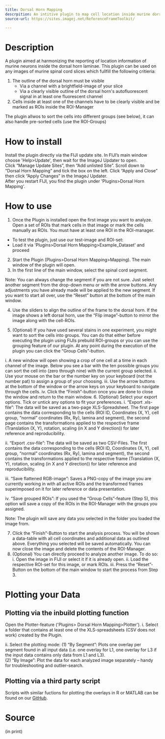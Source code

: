 ```yaml
---
title: Dorsal Horn Mapping
descrpition: An intitive plugin to map cell location inside murine dorsal horn laminae.
source-url: https://sites.imagej.net/ReferenceFrameToolkit/  

---
```


# Description
A plugin aimed at harmonizing the reporting of location information of murine neurons inside the dorsal horn laminae. This plugin can be used on any images of murine spinal cord slices which fullfill the following critieria:
1. The outline of the dorsal horn must be visible
   * Via a channel with a brightfield-image of your slice
   * Via a clearly visible outline of the dorsal horn's autofluorescent signal in at least one fluorescent channel
2. Cells inside at least one of the channels have to be clearly visible and be marked as ROIs inside the ROI-Manager

The plugin allwos to sort the cells into different groups (see below), it can also handle pre-sorted cells (use the ROI-Groups)

# How to install
Install the plugin directly via the FIJI update site. In FIJI’s main window choose 'Help>Update', then wait for the ImageJ Updater to open.  
Click “Manage Update Sites”, then “Add unlisted Site”. Scroll down to “Dorsal Horn Mapping” and tick the box on the left. Click “Apply and Close” then click “Apply Changes” in the ImageJ Updater.  
After you restart FIJI, you find the plugin under 'Plugins>Dorsal Horn Mapping'.

# How to use
1.	Once the Plugin is installed open the first image you want to analyze. Open a set of ROIs that mark cells in that image or mark the cells manually as ROIs. You must have at least one ROI in the ROI-manager.

  * To test the plugin, just use our test-image and ROI-set:
  * Load it via 'Plugins>Dorsal Horn Mapping>Example_Dataset' and proceed
2.	Start the Plugin (Plugins>Dorsal Horn Mapping>Mapping). The main window of the plugin will open.
3.	In the first line of the main window, select the spinal cord segment.

Note: You can always change the segment if you are not sure. Just select another segment from the drop-down menu or with the arrow buttons. Any adjustments you have already made will be applied to the new segment. If you want to start all over, use the “Reset” button at the bottom of the main window.

4.	Use the sliders to align the outline of the frame to the dorsal horn. If the image shows a left dorsal horn, use the “Flip image”-button to mirror the image along with the cell-ROIs.

5.	(Optional) If you have used several stains in one experiment, you might want to sort the cells into groups. You can do that either before executing the plugin using FIJIs prebuild ROI-groups or you can use the grouping feature of our plugin. At any point during the execution of the plugin you can click the “Group Cells”-button. 

  i.	A new window will open showing a crop of one cell at a time in each channel of the image. Below you see a bar with the ten possible groups you can sort the cell into (zero through nine) with the current group selected.
  ii.	Use your mouse on the bar or the number key on your keyboard (not the number pat) to assign a group of your choosing.
  iii.	Use the arrow buttons at the bottom of the window or the arrow keys on your keyboard to navigate through the cells.
  iv.	Click the “Finish”-button once you are done to close the window and return to the main window.
6.	(Optional) Select your export options. Tick or untick any options to fit your preferences.
  i.	“Export .xls-file”: The data will be saved as a two-page XLS-Spreadsheet. The first page contains the data corresponding to the cells (ROI ID, Coordinates (X, Y), cell group, “normal” coordinates (Rx, Ry), lamina and segment), the second page contains the transformations applied to the respective frame (Translation (X, Y), rotation, scaling (in X and Y direction)) for later reference and reproducibility.

  ii.	“Export .csv-file”: The data will be saved as two CSV-Files. The first contains the data corresponding to the cells (ROI ID, Coordinates (X, Y), cell group, “normal” coordinates (Rx, Ry), lamina and segment), the second contains the transformations applied to the respective frame (Translation (X, Y), rotation, scaling (in X and Y direction)) for later reference and reproducibility.

  iii.	“Save flattened RGB-image”: Saves a PNG-copy of the image you are currently working in with all active ROIs and the transformed frames superimposed on it for later reference or data presentation.

  iv.	“Save grouped ROIs”: If you used the “Group Cells”-feature (Step 5), this option will save a copy of the ROIs in the ROI-Manager with the groups you assigned.

Note: The plugin will save any data you selected in the folder you loaded the image from.

7.	Click the “Finish”-Button to start the analysis process. You will be shown a data-table with all cell coordinates and additional data as outlined above. Everything you selected will be saved automatically. You can now close the image and delete the contents of the ROI-Manager.
8.	(Optional) You can directly proceed to analyze another image. To do so:
  i.	Open the image in FIJI or select it if it is already open.
  ii.	Load the respective ROI-set for this image, or mark ROIs.
  iii.	Press the “Reset”-Button on the bottom of the main window to start the process from Step 3.

# Plotting your Data

## Plotting via the inbuild plotting function
Open the Plotter-feature ('Plugins> Dorsal Horn Mapping>Plotter').
  i.	Select a folder that contains at least one of the XLS-spreadsheets (CSV does not work) created by the Plugin.
  
  ii.	Select the plotting mode:
    (1)	“By Segment”: Plots one overlay per segment found in all input data (i.e. one overlay for L1, one overlay for L3 if the input data contains only data from L1 and L3).    
    (2)	“By Image”: Plot the data for each analyzed image separately – handy for troubleshooting and outlier-search.

## Plotting via a third party script
Scripts with similar fuctions for plotting the overlays in R or MATLAB can be found on our [GitHub](https://github.com/LucasRoettger/Dorsal-Horn-Mapping).

# Source
(in print)
